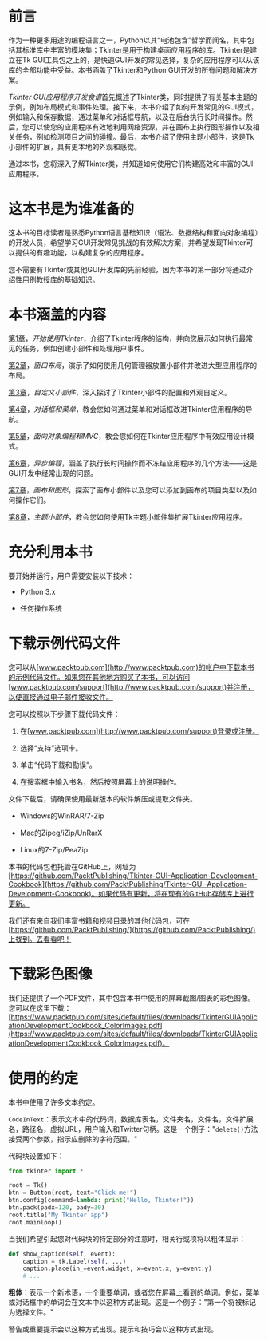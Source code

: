 # 前言

作为一种更多用途的编程语言之一，Python以其“电池包含”哲学而闻名，其中包括其标准库中丰富的模块集；Tkinter是用于构建桌面应用程序的库。Tkinter是建立在Tk GUI工具包之上的，是快速GUI开发的常见选择，复杂的应用程序可以从该库的全部功能中受益。本书涵盖了Tkinter和Python GUI开发的所有问题和解决方案。

*Tkinter GUI应用程序开发食谱*首先概述了Tkinter类，同时提供了有关基本主题的示例，例如布局模式和事件处理。接下来，本书介绍了如何开发常见的GUI模式，例如输入和保存数据，通过菜单和对话框导航，以及在后台执行长时间操作。然后，您可以使您的应用程序有效地利用网络资源，并在画布上执行图形操作以及相关任务，例如检测项目之间的碰撞。最后，本书介绍了使用主题小部件，这是Tk小部件的扩展，具有更本地的外观和感觉。

通过本书，您将深入了解Tkinter类，并知道如何使用它们构建高效和丰富的GUI应用程序。

# 这本书是为谁准备的

这本书的目标读者是熟悉Python语言基础知识（语法、数据结构和面向对象编程）的开发人员，希望学习GUI开发常见挑战的有效解决方案，并希望发现Tkinter可以提供的有趣功能，以构建复杂的应用程序。

您不需要有Tkinter或其他GUI开发库的先前经验，因为本书的第一部分将通过介绍性用例教授库的基础知识。

# 本书涵盖的内容

[第1章](b15f7a1c-6d78-47ba-9bdf-916ca7502c1d.xhtml)，*开始使用Tkinter*，介绍了Tkinter程序的结构，并向您展示如何执行最常见的任务，例如创建小部件和处理用户事件。

[第2章](be87981a-559b-40ca-9aca-d0938b484d70.xhtml)，*窗口布局*，演示了如何使用几何管理器放置小部件并改进大型应用程序的布局。

[第3章](a832f611-6022-4016-a1d2-32739a2c4a9c.xhtml)，*自定义小部件*，深入探讨了Tkinter小部件的配置和外观自定义。

[第4章](be2d297f-2e94-48bc-80a1-47ab8e697c84.xhtml)，*对话框和菜单*，教会您如何通过菜单和对话框改进Tkinter应用程序的导航。

[第5章](89c88c96-63a6-42bf-ad7a-ed1dd71e0865.xhtml)，*面向对象编程和MVC*，教会您如何在Tkinter应用程序中有效应用设计模式。

[第6章](28344d54-eacf-48df-89b0-567774747587.xhtml)，*异步编程*，涵盖了执行长时间操作而不冻结应用程序的几个方法——这是GUI开发中经常出现的问题。

[第7章](0a1b292b-0e07-4d57-a065-aadd5ff9cae4.xhtml)，*画布和图形*，探索了画布小部件以及您可以添加到画布的项目类型以及如何操作它们。

[第8章](b8705c23-ce33-4fa7-b318-e7626e557b86.xhtml)，*主题小部件*，教会您如何使用Tk主题小部件集扩展Tkinter应用程序。

# 充分利用本书

要开始并运行，用户需要安装以下技术：

+   Python 3.x

+   任何操作系统

# 下载示例代码文件

您可以从[www.packtpub.com](http://www.packtpub.com)的帐户中下载本书的示例代码文件。如果您在其他地方购买了本书，可以访问[www.packtpub.com/support](http://www.packtpub.com/support)并注册，以便直接通过电子邮件接收文件。

您可以按照以下步骤下载代码文件：

1.  在[www.packtpub.com](http://www.packtpub.com/support)登录或注册。

1.  选择“支持”选项卡。

1.  单击“代码下载和勘误”。

1.  在搜索框中输入书名，然后按照屏幕上的说明操作。

文件下载后，请确保使用最新版本的软件解压或提取文件夹。

+   Windows的WinRAR/7-Zip

+   Mac的Zipeg/iZip/UnRarX

+   Linux的7-Zip/PeaZip

本书的代码包也托管在GitHub上，网址为[https://github.com/PacktPublishing/Tkinter-GUI-Application-Development-Cookbook](https://github.com/PacktPublishing/Tkinter-GUI-Application-Development-Cookbook)。如果代码有更新，将在现有的GitHub存储库上进行更新。

我们还有来自我们丰富书籍和视频目录的其他代码包，可在[https://github.com/PacktPublishing/](https://github.com/PacktPublishing/)上找到。去看看吧！

# 下载彩色图像

我们还提供了一个PDF文件，其中包含本书中使用的屏幕截图/图表的彩色图像。您可以在这里下载：[https://www.packtpub.com/sites/default/files/downloads/TkinterGUIApplicationDevelopmentCookbook_ColorImages.pdf](https://www.packtpub.com/sites/default/files/downloads/TkinterGUIApplicationDevelopmentCookbook_ColorImages.pdf)。

# 使用的约定

本书中使用了许多文本约定。

`CodeInText`：表示文本中的代码词，数据库表名，文件夹名，文件名，文件扩展名，路径名，虚拟URL，用户输入和Twitter句柄。这是一个例子："`delete()`方法接受两个参数，指示应删除的字符范围。"

代码块设置如下：

```py
from tkinter import * 

root = Tk() 
btn = Button(root, text="Click me!") 
btn.config(command=lambda: print("Hello, Tkinter!"))
btn.pack(padx=120, pady=30)
root.title("My Tkinter app")
root.mainloop()
```

当我们希望引起您对代码块的特定部分的注意时，相关行或项将以粗体显示：

```py
def show_caption(self, event):
    caption = tk.Label(self, ...)
    caption.place(in_=event.widget, x=event.x, y=event.y)
    # ...
```

**粗体**：表示一个新术语，一个重要单词，或者您在屏幕上看到的单词。例如，菜单或对话框中的单词会在文本中以这种方式出现。这是一个例子："第一个将被标记为选择文件。"

警告或重要提示会以这种方式出现。提示和技巧会以这种方式出现。
